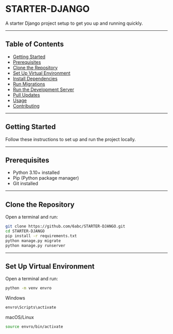 # STARTER-DJANGO

A starter Django project setup to get you up and running quickly.

---

## Table of Contents

- [Getting Started](#getting-started)
- [Prerequisites](#prerequisites)
- [Clone the Repository](#clone-the-repository)
- [Set Up Virtual Environment](#set-up-virtual-environment)
- [Install Dependencies](#install-dependencies)
- [Run Migrations](#run-migrations)
- [Run the Development Server](#run-the-development-server)
- [Pull Updates](#pull-updates)
- [Usage](#usage)
- [Contributing](#contributing)

---

## Getting Started

Follow these instructions to set up and run the project locally.

---

## Prerequisites

- Python 3.10+ installed
- Pip (Python package manager)
- Git installed

---

## Clone the Repository

Open a terminal and run:

```bash
git clone https://github.com/6abc/STARTER-DJANGO.git
cd STARTER-DJANGO
pip install -r requirements.txt
python manage.py migrate
python manage.py runserver
```

---

## Set Up Virtual Environment

Open a terminal and run:

```bash
python -m venv envro
```
Windows
```bash
envro\Scripts\activate
```
macOS/Linux
```bash
source envro/bin/activate
```

